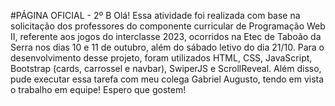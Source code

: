 #PÁGINA OFICIAL - 2º B
Olá! Essa atividade foi realizada com base na solicitação dos professores do componente curricular de Programação Web II, referente aos jogos do interclasse 2023, ocorridos na Etec de Taboão da Serra nos dias 10 e 11 de outubro, além do sábado letivo do dia 21/10. Para o desenvolvimento desse projeto, foram utilizados HTML, CSS, JavaScript, Bootstrap (cards, carrossel e navbar), SwiperJS e ScrollReveal. Além disso, pude executar essa tarefa com meu colega Gabriel Augusto, tendo em vista o trabalho em equipe! Espero que gostem!
